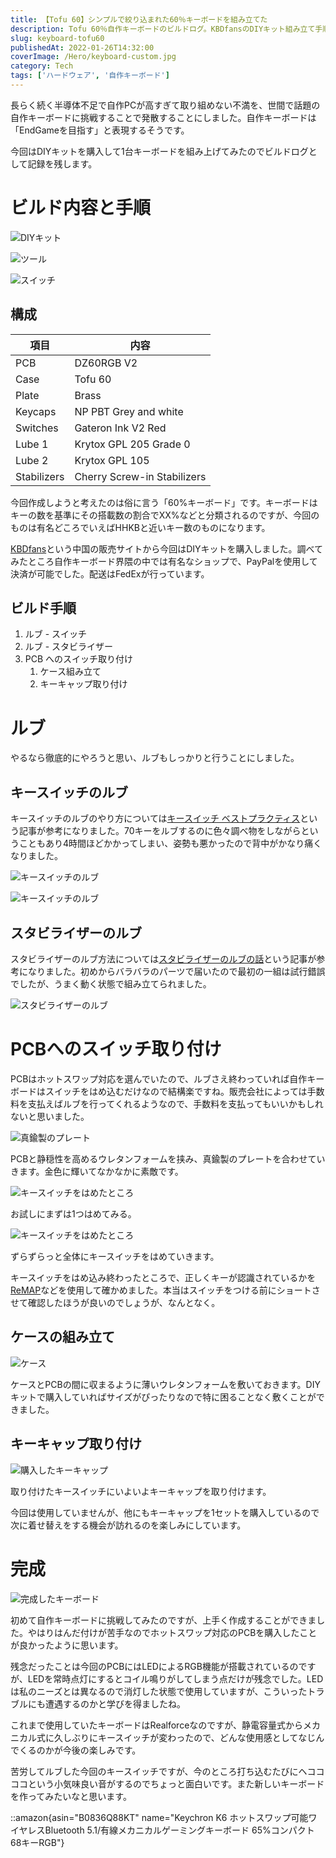 ```yaml
---
title: 【Tofu 60】シンプルで絞り込まれた60％キーボードを組み立てた
description: Tofu 60％自作キーボードのビルドログ。KBDfansのDIYキット組み立て手順、Gateron Ink V2スイッチのルブ作業、真鍮プレート組み込みまで初心者向けに詳細解説。
slug: keyboard-tofu60
publishedAt: 2022-01-26T14:32:00
coverImage: /Hero/keyboard-custom.jpg
category: Tech
tags: ['ハードウェア', '自作キーボード']
---
```


長らく続く半導体不足で自作PCが高すぎて取り組めない不満を、世間で話題の自作キーボードに挑戦することで発散することにしました。自作キーボードは「EndGameを目指す」と表現するそうです。

今回はDIYキットを購入して1台キーボードを組み上げてみたのでビルドログとして記録を残します。

# ビルド内容と手順

![DIYキット](/Tech/keyboard-custom1 'DIYキット')

![ツール](/Tech/keyboard-custom2 '使用するツール達')

![スイッチ](/Tech/keyboard-custom3 'リニアな赤軸を選択')

## 構成

| 項目        | 内容                        |
| ----------- | --------------------------- |
| PCB         | DZ60RGB V2                  |
| Case        | Tofu 60                     |
| Plate       | Brass                       |
| Keycaps     | NP PBT Grey and white       |
| Switches    | Gateron Ink V2 Red          |
| Lube 1      | Krytox GPL 205 Grade 0      |
| Lube 2      | Krytox GPL 105              |
| Stabilizers | Cherry Screw-in Stabilizers |

今回作成しようと考えたのは俗に言う「60%キーボード」です。キーボードはキーの数を基準にその搭載数の割合でXX%などと分類されるのですが、今回のものは有名どころでいえばHHKBと近いキー数のものになります。

[KBDfans](https://kbdfans.com/products/tofu-rgb-60-custom-keyboard-kit)という中国の販売サイトから今回はDIYキットを購入しました。調べてみたところ自作キーボード界隈の中では有名なショップで、PayPalを使用して決済が可能でした。配送はFedExが行っています。

## ビルド手順

1. ルブ - スイッチ
1. ルブ - スタビライザー
1. PCB へのスイッチ取り付け
   1. ケース組み立て
   1. キーキャップ取り付け

# ルブ

やるなら徹底的にやろうと思い、ルブもしっかりと行うことにしました。

## キースイッチのルブ

キースイッチのルブのやり方については[キースイッチ ベストプラクティス](https://keys.recompile.net/docs/keyswitch-best-practice/)という記事が参考になりました。70キーをルブするのに色々調べ物をしながらということもあり4時間ほどかかってしまい、姿勢も悪かったので背中がかなり痛くなりました。

![キースイッチのルブ](/Tech/keyboard-custom4 'キーを開けて整理している様子')

![キースイッチのルブ](/Tech/keyboard-custom5 '台座にはめてルブを塗りたくっている様子')

## スタビライザーのルブ

スタビライザーのルブ方法については[スタビライザーのルブの話](https://salicylic-acid3.hatenablog.com/entry/stabilizer-lubrication)という記事が参考になりました。初めからバラバラのパーツで届いたので最初の一組は試行錯誤でしたが、うまく動く状態で組み立てられました。

![スタビライザーのルブ](/Tech/keyboard-custom6 'スタビライザーを取り付けている様子')

# PCBへのスイッチ取り付け

PCBはホットスワップ対応を選んでいたので、ルブさえ終わっていれば自作キーボードはスイッチをはめ込むだけなので結構楽ですね。販売会社によっては手数料を支払えばルブを行ってくれるようなので、手数料を支払ってもいいかもしれないと思いました。

![真鍮製のプレート](/Tech/keyboard-custom7)

PCBと静穏性を高めるウレタンフォームを挟み、真鍮製のプレートを合わせていきます。金色に輝いてなかなかに素敵です。

![キースイッチをはめたところ](/Tech/keyboard-custom8)

お試しにまずは1つはめてみる。

![キースイッチをはめたところ](/Tech/keyboard-custom9)

ずらずらっと全体にキースイッチをはめていきます。

キースイッチをはめ込み終わったところで、正しくキーが認識されているかを[ReMAP](https://remap-keys.app/)などを使用して確かめました。本当はスイッチをつける前にショートさせて確認したほうが良いのでしょうが、なんとなく。

## ケースの組み立て

![ケース](/Tech/keyboard-custom10)

ケースとPCBの間に収まるように薄いウレタンフォームを敷いておきます。DIYキットで購入していればサイズがぴったりなので特に困ることなく敷くことができました。

## キーキャップ取り付け

![購入したキーキャップ](/Tech/keyboard-custom11 'NP PBT Grey and white')

取り付けたキースイッチにいよいよキーキャップを取り付けます。

今回は使用していませんが、他にもキーキャップを1セットを購入しているので次に着せ替えをする機会が訪れるのを楽しみにしています。

# 完成

![完成したキーボード](/Tech/keyboard-custom12)

初めて自作キーボードに挑戦してみたのですが、上手く作成することができました。やはりはんだ付けが苦手なのでホットスワップ対応のPCBを購入したことが良かったように思います。

残念だったことは今回のPCBにはLEDによるRGB機能が搭載されているのですが、LEDを常時点灯にするとコイル鳴りがしてしまう点だけが残念でした。LEDは私のニーズとは異なるので消灯した状態で使用していますが、こういったトラブルにも遭遇するのかと学びを得ましたね。

これまで使用していたキーボードはRealforceなのですが、静電容量式からメカニカル式に久しぶりにキースイッチが変わったので、どんな使用感としてなじんでくるのかが今後の楽しみです。

苦労してルブした今回のキースイッチですが、今のところ打ち込むたびにヘココココという小気味良い音がするのでちょっと面白いです。また新しいキーボードを作ってみたいなと思います。

::amazon{asin="B0836Q88KT" name="Keychron K6 ホットスワップ可能ワイヤレスBluetooth 5.1/有線メカニカルゲーミングキーボード 65%コンパクト68キーRGB"}
